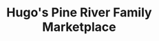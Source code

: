 ---
title: "Hugo's Pine River Family Marketplace"
url: /pine-river/hugos-pine-river-family-marketplace/
shop: supermarket
---